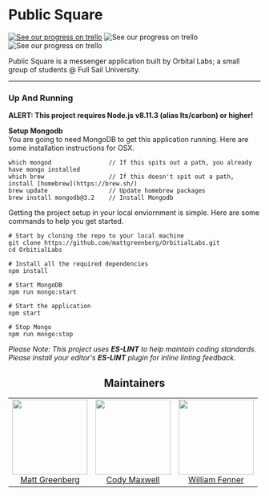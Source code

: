 Public Square
========

[![See our progress on trello](https://img.shields.io/badge/tasks-trello-orange.svg)](https://trello.com/b/wnHuGpf1/project-and-portfolio-6)
![See our progress on trello](https://img.shields.io/badge/stack-MERN-green.svg)
![See our progress on trello](https://img.shields.io/badge/class-WD6-blue.svg)

Public Square is a messenger application built by Orbital Labs; a small group of students @ Full Sail University.

___

### Up And Running

**ALERT: This project requires Node.js v8.11.3 (alias lts/carbon) or higher!**<br>

**Setup Mongodb**<br>
You are going to need MongoDB to get this application running. Here are some installation instructions for OSX.

```
which mongod                // If this spits out a path, you already have mongo installed
which brew                  // If this doesn't spit out a path, install [homebrew](https://brew.sh/)
brew update                 // Update homebrew packages
brew install mongodb@3.2    // Install Mongodb
```

Getting the project setup in your local enviornment is simple. Here are some commands to help you get started.

```
# Start by cloning the repo to your local machine
git clone https://github.com/mattgreenberg/OrbitialLabs.git
cd OrbitialLabs

# Install all the required dependencies
npm install

# Start MongoDB
npm run mongo:start

# Start the application
npm start

# Stop Mongo
npm run mongo:stop
```

_Please Note: This project uses **ES-LINT** to help maintain coding standards. Please install your editor's **ES-LINT** plugin for inline linting feedback._


<h2 align="center">Maintainers</h2>

<table>
  <tbody>
    <tr>
      <td align="center">
        <img width="150" height="150"
        src="https://github.com/mattgreenberg.png?v=3&s=150">
        </br>
        <a href="https://github.com/mattgreenberg">Matt Greenberg</a>
      </td>
      <td align="center">
        <img width="150" height="150"
        src="https://github.com/Codemax999.png?v=3&s=150">
        </br>
        <a href="https://github.com/Codemax999">Cody Maxwell</a>
      </td>
      <td align="center">
        <img width="150" height="150"
        src="https://github.com/wsf235.png?v=3&s=150">
        </br>
        <a href="https://github.com/wsf235">William Fenner</a>
      </td>
    </tr>
  <tbody>
</table>
